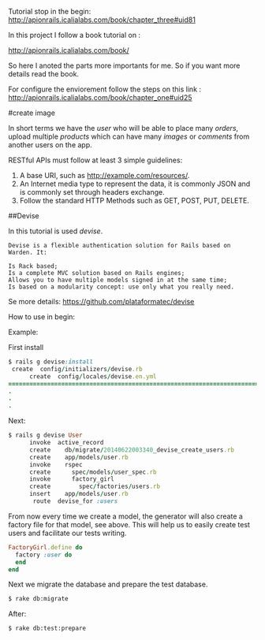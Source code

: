 
Tutorial stop in the begin: http://apionrails.icalialabs.com/book/chapter_three#uid81


In this project I follow a book tutorial on : 

http://apionrails.icalialabs.com/book/

So here I anoted the parts more importants for me. So if you want more details read the book. 

For configure the enviorement follow the steps on this link : http://apionrails.icalialabs.com/book/chapter_one#uid25


#create image 

In short terms we have the *user* who will be able to place many *orders*, upload multiple *products* which can have many *images* or *comments* from another users on the app.


RESTful APIs must follow at least 3 simple guidelines:

 1) A base URI, such as http://example.com/resources/.
 2) An Internet media type to represent the data, it is commonly JSON and is commonly set through headers exchange.
 3) Follow the standard HTTP Methods such as GET, POST, PUT, DELETE. 


##Devise

In this tutorial is used *devise*.

	Devise is a flexible authentication solution for Rails based on Warden. It:

    Is Rack based;
    Is a complete MVC solution based on Rails engines;
    Allows you to have multiple models signed in at the same time;
    Is based on a modularity concept: use only what you really need.

Se more details: https://github.com/plataformatec/devise

How to use in begin:

Example:

First install

```rb
$ rails g devise:install
 create  config/initializers/devise.rb
      create  config/locales/devise.en.yml
===============================================================================
.
.
.
```

 Next:

```rb
$ rails g devise User
      invoke  active_record
      create    db/migrate/20140622003340_devise_create_users.rb
      create    app/models/user.rb
      invoke    rspec
      create      spec/models/user_spec.rb
      invoke      factory_girl
      create        spec/factories/users.rb
      insert    app/models/user.rb
       route  devise_for :users
```

From now every time we create a model, the generator will also create a factory file for that model, see above. This will help us to easily create test users and facilitate our tests writing.


```rb
FactoryGirl.define do
  factory :user do
  end
end
```

Next we migrate the database and prepare the test database.

```sh
$ rake db:migrate
```

After:

```sh
$ rake db:test:prepare
```


